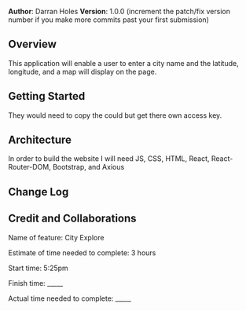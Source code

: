**Author**: Darran Holes
**Version**: 1.0.0 (increment the patch/fix version number if you make more commits past your first submission)

## Overview
<!-- Provide a high level overview of what this application is and why you are building it, beyond the fact that it's an assignment for this class. (i.e. What's your problem domain?) -->
This application will enable a user to enter a city name and the latitude, longitude, and a map will display on the page.


## Getting Started
<!-- What are the steps that a user must take in order to build this app on their own machine and get it running? -->
They would need to copy the could but get there own access key.

## Architecture
<!-- Provide a detailed description of the application design. What technologies (languages, libraries, etc) you're using, and any other relevant design information. -->
In order to build the website I will need JS, CSS, HTML, React, React-Router-DOM, Bootstrap, and Axious

## Change Log
<!-- Use this area to document the iterative changes made to your application as each feature is successfully implemented. Use time stamps. Here's an example:

01-01-2001 4:59pm - Application now has a fully-functional express server, with a GET route for the location resource. -->

## Credit and Collaborations
<!-- Give credit (and a link) to other people or resources that helped you build this application. -->

Name of feature: City Explore

Estimate of time needed to complete: 3 hours

Start time: 5:25pm

Finish time: _____

Actual time needed to complete: _____
